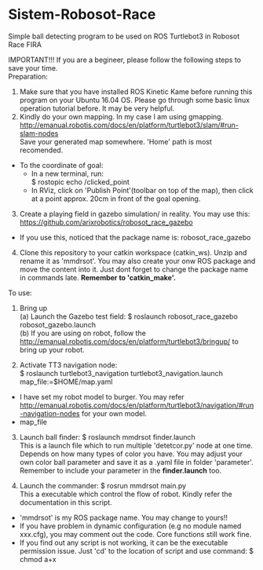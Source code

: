 # Sistem-Robosot-Race
Simple ball detecting program to be used on ROS Turtlebot3 in Robosot Race FIRA

IMPORTANT!!! If you are a begineer, please follow the following steps to save your time.<br />
Preparation:<br />
1. Make sure that you have installed ROS Kinetic Kame before running this program on your Ubuntu 16.04 OS. Please go through some basic linux operation tutorial before. It may be very helpful.
2. Kindly do your own mapping. In my case I am using gmapping.<br />
http://emanual.robotis.com/docs/en/platform/turtlebot3/slam/#run-slam-nodes <br />
Save your generated map somewhere. 'Home' path is most recomended.<br />
- To the coordinate of goal:<br />
  - In a new terminal, run:<br />
$ rostopic echo /clicked_point <br />
  - In RViz, click on 'Publish Point'(toolbar on top of the map), then click at a point approx. 20cm in front of the goal opening.
3. Create a playing field in gazebo simulation/ in reality. You may use this:<br />
https://github.com/arixrobotics/robosot_race_gazebo
- If you use this, noticed that the package name is: robosot_race_gazebo
4. Clone this repository to your catkin workspace (catkin_ws). Unzip and rename it as 'mmdrsot'. You may also create your onw ROS package and move the content into it. Just dont forget to change the package name in commands late.
**Remember to 'catkin_make'.** <br />

To use:<br />
1. Bring up <br />
(a) Launch the Gazebo test field: $ roslaunch robosot_race_gazebo robosot_gazebo.launch <br />
(b) If you are using on robot, follow the http://emanual.robotis.com/docs/en/platform/turtlebot3/bringup/ to bring up your robot. <br />

2. Activate TT3 navigation node: <br /> 
$ roslaunch turtlebot3_navigation turtlebot3_navigation.launch map_file:=$HOME/map.yaml <br />
 - I have set my robot model to burger. You may refer http://emanual.robotis.com/docs/en/platform/turtlebot3/navigation/#run-navigation-nodes for your own model.
 - map_file <PATH of your map><br />  

3. Launch ball finder: $ roslaunch mmdrsot finder.launch <br />
This is a launch file which to run multiple 'detetcor.py' node at one time. Depends on how many types of color you have. You may adjust your own color ball parameter and save it as a .yaml file in folder 'parameter'. Remember to include your parameter in the **finder.launch** too. <br />

4. Launch the commander: $ rosrun mmdrsot main.py <br />
This a executable which control the flow of robot. Kindly refer the documentation in this script. <br />

- 'mmdrsot' is my ROS package name. You may change to yours!! <br />
- If you have problem in dynamic configuration (e.g no module named xxx.cfg), you may comment out the code. Core functions still work fine.
- If you find out any script is not working, it can be the executable permission issue. Just 'cd' to the location of script and use command: $ chmod a+x <script> name.
- Just email me if you experience any problem. It can be my bugs. You can reach out to me from the package.xml.
